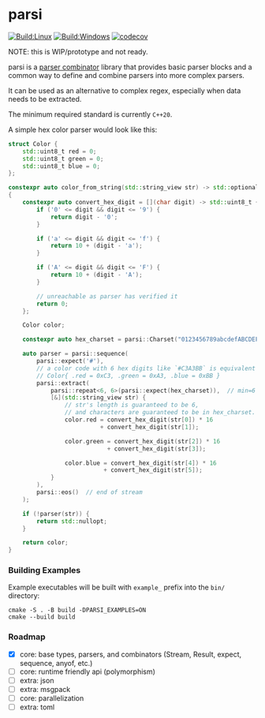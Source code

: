 # parsi

[![Build:Linux](https://github.com/cthulhu-irl/parsi/actions/workflows/linux.yml/badge.svg)](https://github.com/cthulhu-irl/parsi/actions?query=workflow%3ALinux)
[![Build:Windows](https://github.com/cthulhu-irl/parsi/actions/workflows/windows.yml/badge.svg)](https://github.com/cthulhu-irl/parsi/actions?query=workflow%3AWindows)
[![codecov](https://codecov.io/gh/cthulhu-irl/parsi/branch/build/coverage/graph/badge.svg?token=U2QVK5MRNW)](https://codecov.io/gh/cthulhu-irl/parsi)

NOTE: this is WIP/prototype and not ready.

parsi is a [parser combinator](https://en.wikipedia.org/wiki/Parser_combinator) library that provides basic parser blocks and a common way to define and combine parsers into more complex parsers.

It can be used as an alternative to complex regex, especially when data needs to be extracted.

The minimum required standard is currently `C++20`.

A simple hex color parser would look like this:
```cpp
struct Color {
    std::uint8_t red = 0;
    std::uint8_t green = 0;
    std::uint8_t blue = 0;
};

constexpr auto color_from_string(std::string_view str) -> std::optional<Color>
{
    constexpr auto convert_hex_digit = [](char digit) -> std::uint8_t {
        if ('0' <= digit && digit <= '9') {
            return digit - '0';
        }

        if ('a' <= digit && digit <= 'f') {
            return 10 + (digit - 'a');
        }

        if ('A' <= digit && digit <= 'F') {
            return 10 + (digit - 'A');
        }

        // unreachable as parser has verified it
        return 0;
    };

    Color color;

    constexpr auto hex_charset = parsi::Charset("0123456789abcdefABCDEF");

    auto parser = parsi::sequence(
        parsi::expect('#'),
        // a color code with 6 hex digits like `#C3A3BB` is equivalent to
        // Color{ .red = 0xC3, .green = 0xA3, .blue = 0xBB }
        parsi::extract(
            parsi::repeat<6, 6>(parsi::expect(hex_charset)),  // min=6 and max=6
            [&](std::string_view str) {
                // str's length is guaranteed to be 6,
                // and characters are guaranteed to be in hex_charset.
                color.red = convert_hex_digit(str[0]) * 16
                          + convert_hex_digit(str[1]);

                color.green = convert_hex_digit(str[2]) * 16
                            + convert_hex_digit(str[3]);

                color.blue = convert_hex_digit(str[4]) * 16
                           + convert_hex_digit(str[5]);
            }
        ),
        parsi::eos()  // end of stream
    );

    if (!parser(str)) {
        return std::nullopt;
    }

    return color;
}
```

### Building Examples

Example executables will be built with `example_` prefix into the `bin/` directory:
```
cmake -S . -B build -DPARSI_EXAMPLES=ON
cmake --build build
```

### Roadmap

 - [x] core: base types, parsers, and combinators (Stream, Result, expect, sequence, anyof, etc.)
 - [ ] core: runtime friendly api (polymorphism)
 - [ ] extra: json
 - [ ] extra: msgpack
 - [ ] core: parallelization
 - [ ] extra: toml
